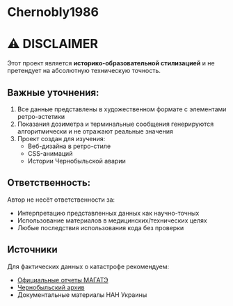 # Chernobly1986

# ⚠️ DISCLAIMER 

Этот проект является **историко-образовательной стилизацией** и не претендует на абсолютную техническую точность. 

## Важные уточнения:
1. Все данные представлены в художественном формате с элементами ретро-эстетики
2. Показания дозиметра и терминальные сообщения генерируются алгоритмически и не отражают реальные значения
3. Проект создан для изучения:
   - Веб-дизайна в ретро-стиле
   - CSS-анимаций
   - Истории Чернобыльской аварии

## Ответственность:
Автор не несёт ответственности за:
- Интерпретацию представленных данных как научно-точных
- Использование материалов в медицинских/технических целях
- Любые последствия использования кода без проверки

## Источники
Для фактических данных о катастрофе рекомендуем:
- [Официальные отчеты МАГАТЭ](https://www.iaea.org/)
- [Чернобыльский архив](https://chernobyl.one/)
- Документальные материалы НАН Украины
